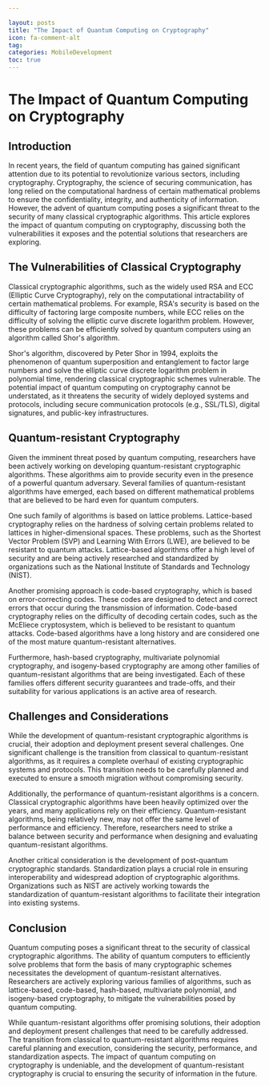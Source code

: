 ```yaml
---

layout: posts
title: "The Impact of Quantum Computing on Cryptography"
icon: fa-comment-alt
tag:      
categories: MobileDevelopment
toc: true
---
```




# The Impact of Quantum Computing on Cryptography

## Introduction

In recent years, the field of quantum computing has gained significant attention due to its potential to revolutionize various sectors, including cryptography. Cryptography, the science of securing communication, has long relied on the computational hardness of certain mathematical problems to ensure the confidentiality, integrity, and authenticity of information. However, the advent of quantum computing poses a significant threat to the security of many classical cryptographic algorithms. This article explores the impact of quantum computing on cryptography, discussing both the vulnerabilities it exposes and the potential solutions that researchers are exploring.

## The Vulnerabilities of Classical Cryptography

Classical cryptographic algorithms, such as the widely used RSA and ECC (Elliptic Curve Cryptography), rely on the computational intractability of certain mathematical problems. For example, RSA's security is based on the difficulty of factoring large composite numbers, while ECC relies on the difficulty of solving the elliptic curve discrete logarithm problem. However, these problems can be efficiently solved by quantum computers using an algorithm called Shor's algorithm.

Shor's algorithm, discovered by Peter Shor in 1994, exploits the phenomenon of quantum superposition and entanglement to factor large numbers and solve the elliptic curve discrete logarithm problem in polynomial time, rendering classical cryptographic schemes vulnerable. The potential impact of quantum computing on cryptography cannot be understated, as it threatens the security of widely deployed systems and protocols, including secure communication protocols (e.g., SSL/TLS), digital signatures, and public-key infrastructures.

## Quantum-resistant Cryptography

Given the imminent threat posed by quantum computing, researchers have been actively working on developing quantum-resistant cryptographic algorithms. These algorithms aim to provide security even in the presence of a powerful quantum adversary. Several families of quantum-resistant algorithms have emerged, each based on different mathematical problems that are believed to be hard even for quantum computers.

One such family of algorithms is based on lattice problems. Lattice-based cryptography relies on the hardness of solving certain problems related to lattices in higher-dimensional spaces. These problems, such as the Shortest Vector Problem (SVP) and Learning With Errors (LWE), are believed to be resistant to quantum attacks. Lattice-based algorithms offer a high level of security and are being actively researched and standardized by organizations such as the National Institute of Standards and Technology (NIST).

Another promising approach is code-based cryptography, which is based on error-correcting codes. These codes are designed to detect and correct errors that occur during the transmission of information. Code-based cryptography relies on the difficulty of decoding certain codes, such as the McEliece cryptosystem, which is believed to be resistant to quantum attacks. Code-based algorithms have a long history and are considered one of the most mature quantum-resistant alternatives.

Furthermore, hash-based cryptography, multivariate polynomial cryptography, and isogeny-based cryptography are among other families of quantum-resistant algorithms that are being investigated. Each of these families offers different security guarantees and trade-offs, and their suitability for various applications is an active area of research.

## Challenges and Considerations

While the development of quantum-resistant cryptographic algorithms is crucial, their adoption and deployment present several challenges. One significant challenge is the transition from classical to quantum-resistant algorithms, as it requires a complete overhaul of existing cryptographic systems and protocols. This transition needs to be carefully planned and executed to ensure a smooth migration without compromising security.

Additionally, the performance of quantum-resistant algorithms is a concern. Classical cryptographic algorithms have been heavily optimized over the years, and many applications rely on their efficiency. Quantum-resistant algorithms, being relatively new, may not offer the same level of performance and efficiency. Therefore, researchers need to strike a balance between security and performance when designing and evaluating quantum-resistant algorithms.

Another critical consideration is the development of post-quantum cryptographic standards. Standardization plays a crucial role in ensuring interoperability and widespread adoption of cryptographic algorithms. Organizations such as NIST are actively working towards the standardization of quantum-resistant algorithms to facilitate their integration into existing systems.

## Conclusion

Quantum computing poses a significant threat to the security of classical cryptographic algorithms. The ability of quantum computers to efficiently solve problems that form the basis of many cryptographic schemes necessitates the development of quantum-resistant alternatives. Researchers are actively exploring various families of algorithms, such as lattice-based, code-based, hash-based, multivariate polynomial, and isogeny-based cryptography, to mitigate the vulnerabilities posed by quantum computing.

While quantum-resistant algorithms offer promising solutions, their adoption and deployment present challenges that need to be carefully addressed. The transition from classical to quantum-resistant algorithms requires careful planning and execution, considering the security, performance, and standardization aspects. The impact of quantum computing on cryptography is undeniable, and the development of quantum-resistant cryptography is crucial to ensuring the security of information in the future.